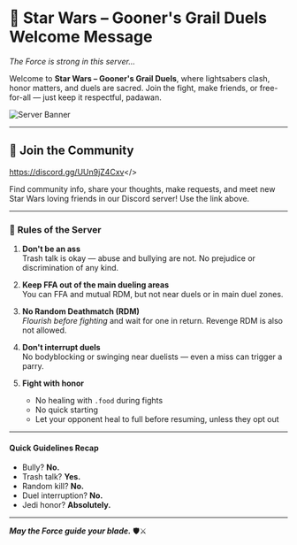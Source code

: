 # 🌌 Star Wars – Gooner's Grail Duels **Welcome Message**
*The Force is strong in this server...*

Welcome to **Star Wars – Gooner's Grail Duels**, where lightsabers clash, honor matters, and duels are sacred. Join the fight, make friends, or free-for-all — just keep it respectful, padawan.

![Server Banner](https://cdn.discordapp.com/attachments/1375869932318887956/1375985604331966494/Logo.png?ex=6833adf4&is=68325c74&hm=fc280dbf79263c070a3b6728870fd38d50b087f4162e716418b22acce8c3ab43&)

---

## 💬 **Join the Community**

<a id="Gooner's Grail Discord">https://discord.gg/UUn9jZ4Cxv</>

Find community info, share your thoughts, make requests, and meet new Star Wars loving friends in our Discord server! Use the link above.

---

### 📜 **Rules of the Server**

1. **Don't be an ass**  
   Trash talk is okay — abuse and bullying are not. No prejudice or discrimination of any kind.

2. **Keep FFA out of the main dueling areas**  
   You can FFA and mutual RDM, but not near duels or in main duel zones.

3. **No Random Deathmatch (RDM)**  
   *Flourish before fighting* and wait for one in return. Revenge RDM is also not allowed.

4. **Don't interrupt duels**  
   No bodyblocking or swinging near duelists — even a miss can trigger a parry.

5. **Fight with honor**  
   - No healing with `.food` during fights  
   - No quick starting  
   - Let your opponent heal to full before resuming, unless they opt out

---

#### **Quick Guidelines Recap**

* Bully? **No.**  
* Trash talk? **Yes.**  
* Random kill? **No.**  
* Duel interruption? **No.**  
* Jedi honor? **Absolutely.**

---

***May the Force guide your blade.*** 🛡️⚔️
